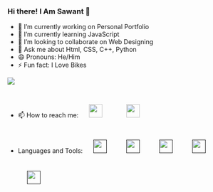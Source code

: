 ### Hi there! I Am Sawant 👋


- 🔭 I’m currently working on Personal Portfolio
- 🌱 I’m currently learning JavaScript
- 👯 I’m looking to collaborate on Web Designing
- 💬 Ask me about Html, CSS, C++, Python
- 😄 Pronouns: He/Him
- ⚡ Fun fact: I Love Bikes
<img src="https://github-readme-stats.vercel.app/api?username=Sawantkun&&show_icons=true&title_color=ffffff&icon_color=bb2acf&text_color=daf7dc&bg_color=151515">

- 📫 How to reach me:
<a href="https://twitter.com/Sawantkun"><img style="padding:20px; width:30px;" src="https://camo.githubusercontent.com/b70fc5b0f42766d5810a6e7d0e06b34af182edb7bd5caaa241e82d7261cbcbaf/68747470733a2f2f7674612e636f6d2e61752f77702d636f6e74656e742f75706c6f6164732f323031372f30382f747769747465722d69636f6e2e676966"></a>
<a href="https://sawant-kumar-personal-portfolio.netlify.app/"><img style="padding:30px; width:30px;" src="https://camo.githubusercontent.com/5feb06273553747324865da5d8706ddc69f4941dda489376cade98cd5094ed02/687474703a2f2f636c69706172742d6c6962726172792e636f6d2f696d6167655f67616c6c6572792f6e313237353636322e706e67
"></a>
- Languages and Tools:
<a href=""><img style="padding:20px; width:30px;" src=""></a>
<a href=""><img style="padding:20px; width:30px;" src=""></a>
<a href=""><img style="padding:20px; width:30px;" src=""></a>
<a href=""><img style="padding:20px; width:30px;" src=""></a>
<a href=""><img style="padding:20px; width:30px;" src=""></a>



